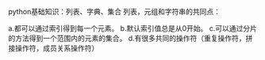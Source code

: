 python基础知识：列表、字典、集合
列表，元组和字符串的共同点：

a.都可以通过索引得到每一个元素。
b.默认索引值总是从0开始。
c.可以通过分片的方法得到一个范围内的元素的集合。
d.有很多共同的操作符（重复操作符，拼接操作符，成员关系操作符）




